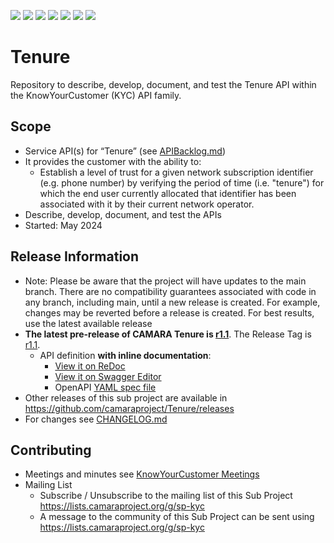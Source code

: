 <a href="https://github.com/camaraproject/Tenure/commits/" title="Last Commit"><img src="https://img.shields.io/github/last-commit/camaraproject/Tenure?style=plastic"></a>
<a href="https://github.com/camaraproject/Tenure/issues" title="Open Issues"><img src="https://img.shields.io/github/issues/camaraproject/Tenure?style=plastic"></a>
<a href="https://github.com/camaraproject/Tenure/pulls" title="Open Pull Requests"><img src="https://img.shields.io/github/issues-pr/camaraproject/Tenure?style=plastic"></a>
<a href="https://github.com/camaraproject/Tenure/graphs/contributors" title="Contributors"><img src="https://img.shields.io/github/contributors/camaraproject/Tenure?style=plastic"></a>
<a href="https://github.com/camaraproject/Tenure" title="Repo Size"><img src="https://img.shields.io/github/repo-size/camaraproject/Tenure?style=plastic"></a>
<a href="https://github.com/camaraproject/Tenure/blob/main/LICENSE" title="License"><img src="https://img.shields.io/badge/License-Apache%202.0-green.svg?style=plastic"></a>
<a href="https://github.com/camaraproject/Tenure/releases/latest" title="Latest Release"><img src="https://img.shields.io/github/release/camaraproject/Tenure?style=plastic"></a>

# Tenure
Repository to describe, develop, document, and test the Tenure API within the KnowYourCustomer (KYC) API family.

## Scope
* Service API(s) for “Tenure” (see [APIBacklog.md](https://github.com/camaraproject/APIBacklog/blob/main/documentation/APIbacklog.md))
* It provides the customer with the ability to:  
  * Establish a level of trust for a given network subscription identifier (e.g. phone number) by verifying the period of time (i.e. "tenure") for which the end user currently allocated that identifier has been associated with it by their current network operator.
* Describe, develop, document, and test the APIs
* Started: May 2024

## Release Information

* Note: Please be aware that the project will have updates to the main branch. There are no compatibility guarantees associated with code in any branch, including main, until a new release is created. For example, changes may be reverted before a release is created. For best results, use the latest available release
* **The latest pre-release of CAMARA Tenure is [r1.1](https://github.com/camaraproject/Tenure/tree/r1.1)**. The Release Tag is [r1.1](https://github.com/camaraproject/Tenure/releases/tag/r1.1).
  * API definition **with inline documentation**:
    * [View it on ReDoc](https://redocly.github.io/redoc/?url=https://raw.githubusercontent.com/camaraproject/Tenure/r1.1/code/API_definitions/kyc-tenure.yaml&nocors)
    * [View it on Swagger Editor](https://editor.swagger.io/?url=https://raw.githubusercontent.com/camaraproject/Tenure/r1.1/code/API_definitions/kyc-tenure.yaml)
    * OpenAPI [YAML spec file](https://github.com/camaraproject/Tenure/blob/r1.1/code/API_definitions/kyc-tenure.yaml)
* Other releases of this sub project are available in https://github.com/camaraproject/Tenure/releases
* For changes see [CHANGELOG.md](https://github.com/camaraproject/Tenure/blob/main/CHANGELOG.md)

## Contributing
* Meetings and minutes see [KnowYourCustomer Meetings](https://github.com/camaraproject/KnowYourCustomer?tab=readme-ov-file#meetings)
* Mailing List
  * Subscribe / Unsubscribe to the mailing list of this Sub Project https://lists.camaraproject.org/g/sp-kyc
  * A message to the community of this Sub Project can be sent using <https://lists.camaraproject.org/g/sp-kyc>
